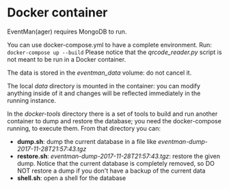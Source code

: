 # Docker container

EventMan(ager) requires MongoDB to run.

You can use docker-compose.yml to have a complete environment. Run: `docker-compose up --build`
Please notice that the *qrcode_reader.py* script is not meant to be run in a Docker container.

The data is stored in the *eventman_data* volume: do not cancel it.

The local *data* directory is mounted in the container: you can modify anything inside of it and changes will be reflected immediately in the running instance.

In the *docker-tools* directory there is a set of tools to build and run another container to dump and restore the database; you need the docker-compose running, to execute them. From that directory you can:

- **dump.sh**: dump the current database in a file like *eventman-dump-2017-11-28T21:57:43.tgz*
- **restore.sh**: *eventman-dump-2017-11-28T21:57:43.tgz*: restore the given dump. Notice that the current database is completely removed, so DO NOT restore a dump if you don't have a backup of the current data
- **shell.sh**: open a shell for the database

